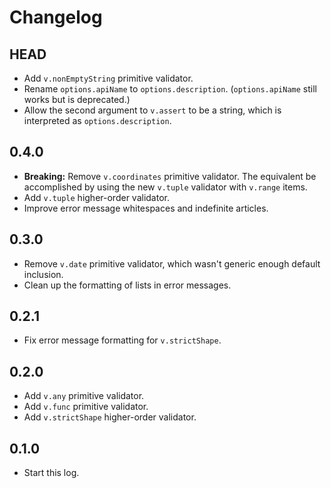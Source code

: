 # Changelog

## HEAD

- Add `v.nonEmptyString` primitive validator.
- Rename `options.apiName` to `options.description`. (`options.apiName` still works but is deprecated.)
- Allow the second argument to `v.assert` to be a string, which is interpreted as `options.description`.

## 0.4.0

- **Breaking:** Remove `v.coordinates` primitive validator. The equivalent be accomplished by using the new `v.tuple` validator with `v.range` items.
- Add `v.tuple` higher-order validator.
- Improve error message whitespaces and indefinite articles.

## 0.3.0

- Remove `v.date` primitive validator, which wasn't generic enough default inclusion.
- Clean up the formatting of lists in error messages.

## 0.2.1

- Fix error message formatting for `v.strictShape`.

## 0.2.0

- Add `v.any` primitive validator.
- Add `v.func` primitive validator.
- Add `v.strictShape` higher-order validator.

## 0.1.0

- Start this log.

